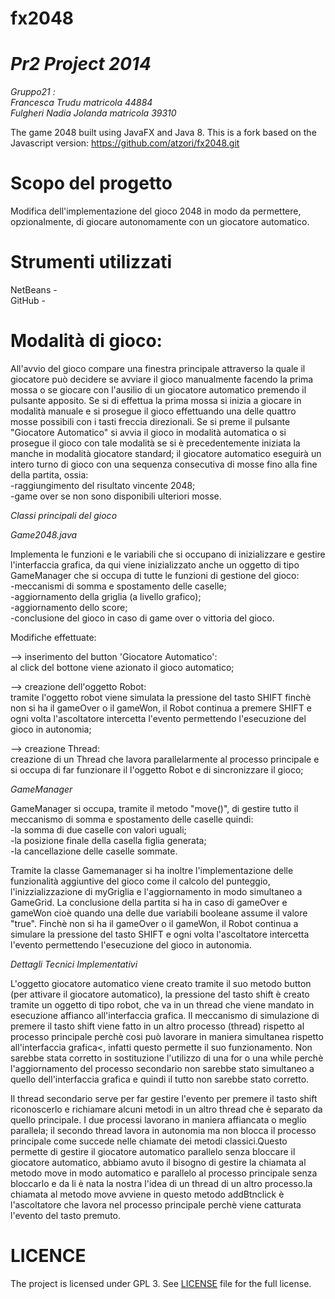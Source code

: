 fx2048
======
*Pr2 Project 2014*
==================
*Gruppo21 :*<BR>
*Francesca Trudu matricola 44884*<BR>
*Fulgheri Nadia Jolanda matricola 39310*


The game 2048 built using JavaFX and Java 8. 
This is a fork based on the Javascript version: https://github.com/atzori/fx2048.git




Scopo del progetto
==================
Modifica dell'implementazione del gioco 2048 in modo da permettere, opzionalmente, di giocare autonomamente con un giocatore automatico. 



Strumenti utilizzati
====================
NetBeans - <BR>
GitHub - <BR>


Modalità di gioco:
=================
All'avvio del gioco compare una finestra principale attraverso la quale il giocatore può decidere se avviare il gioco manualmente facendo la prima mossa o se giocare con l'ausilio di un giocatore automatico premendo il pulsante apposito.
Se si di effettua la prima mossa si inizia a giocare in modalità manuale e si prosegue il gioco effettuando una delle quattro mosse possibili con i tasti freccia direzionali.
Se si preme il pulsante "Giocatore Automatico" si avvia il gioco in modalità automatica o si prosegue il gioco con tale modalità se si è precedentemente iniziata la manche in modalità giocatore standard; 
il giocatore automatico eseguirà un intero turno di gioco con una sequenza consecutiva di mosse fino alla fine della partita, ossia: <BR>
-raggiungimento del risultato vincente 2048; <BR>
-game over se non sono disponibili ulteriori mosse.



*Classi principali del gioco*

*Game2048.java*

Implementa le funzioni e le variabili che si occupano di inizializzare e gestire l'interfaccia grafica,
da qui viene inizializzato anche un oggetto di tipo GameManager che si occupa di tutte le funzioni di gestione del gioco:<BR>
-meccanismi di somma e spostamento delle caselle; <BR>
-aggiornamento della griglia (a livello grafico); <BR> 
-aggiornamento dello score; <BR>
-conclusione del gioco in caso di game over o vittoria del gioco.

Modifiche effettuate:

—>  inserimento del button 'Giocatore Automatico': <BR> 
al click del bottone viene azionato il gioco automatico;

—>  creazione dell'oggetto Robot:<BR> 
tramite l'oggetto robot viene simulata la pressione del tasto SHIFT finchè non si ha il gameOver o il gameWon, il Robot continua a premere SHIFT e ogni volta l'ascoltatore intercetta l'evento permettendo l'esecuzione del gioco in autonomia;

—>  creazione Thread: <BR> 
creazione di un Thread che lavora parallelarmente al processo principale e si occupa di far funzionare il l'oggetto Robot e di sincronizzare il gioco;


*GameManager*

GameManager si occupa, tramite il metodo "move()", di gestire tutto il meccanismo di somma e spostamento delle caselle quindi: <BR>
-la somma di due caselle con valori uguali; <BR> 
-la posizione finale della casella figlia generata; <BR> 
-la cancellazione delle caselle sommate. <BR>

Tramite la classe Gamemanager si ha inoltre l'implementazione delle funzionalità aggiuntive del gioco come il calcolo del punteggio, l'inizzializzazione di myGriglia e l'aggiornamento in modo simultaneo a GameGrid.
La conclusione della partita si ha in caso di gameOver e gameWon cioè quando una delle due variabili booleane assume il valore "true".
Finchè non si ha il gameOver o il gameWon, il Robot continua a simulare la pressione del tasto SHIFT e ogni volta l'ascoltatore intercetta l'evento permettendo l'esecuzione del gioco in autonomia.





*Dettagli Tecnici Implementativi*

L'oggetto giocatore automatico viene creato tramite il suo metodo button (per attivare il giocatore automatico), la pressione del tasto shift è creato tramite un oggetto di tipo robot, che va in un thread che viene mandato in esecuzione affianco all'interfaccia grafica. Il meccanismo di simulazione di premere il tasto shift viene fatto in un altro processo (thread) rispetto al processo principale perchè cosi può lavorare in maniera simultanea rispetto all'interfaccia grafica<, infatti questo permette il suo funzionamento. Non sarebbe stata corretto in sostituzione l'utilizzo di una for o una while perchè l'aggiornamento del processo secondario non sarebbe stato simultaneo a quello dell'interfaccia grafica e quindi il tutto non sarebbe stato corretto.

Il thread secondario serve per far gestire l'evento per premere il tasto shift riconoscerlo e richiamare alcuni metodi in un altro thread che è separato da quello principale. I due processi lavorano in maniera affiancata o meglio parallela; il secondo thread lavora in autonomia ma non blocca il processo principale come succede nelle chiamate dei metodi classici.Questo permette di gestire il giocatore automatico parallelo senza bloccare il giocatore automatico, abbiamo avuto il bisogno di gestire la chiamata al metodo move in modo automatico e parallelo al processo principale senza bloccarlo e da li è nata la nostra l'idea di un thread di un altro processo.la chiamata al metodo move avviene in questo metodo addBtnclick è l'ascoltatore che lavora nel processo principale perchè viene catturata l'evento del tasto premuto.



LICENCE
=======

The project is licensed under GPL 3. See [LICENSE](https://raw.githubusercontent.com/brunoborges/fx2048/master/LICENSE)
file for the full license.

